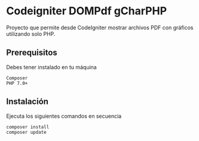 # Codeigniter DOMPdf gCharPHP

Proyecto que permite desde CodeIgniter mostrar archivos PDF con gráficos utilizando solo PHP.

## Prerequisitos

Debes tener instalado en tu máquina

```
Composer
PHP 7.0+
```

## Instalación

Ejecuta los siguientes comandos en secuencia

```
composer install
composer update
```
